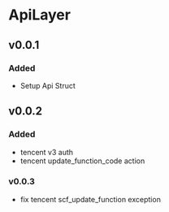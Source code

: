 # ApiLayer

## v0.0.1
### Added

- Setup Api Struct

## v0.0.2
### Added

- tencent v3 auth
- tencent update_function_code action

### v0.0.3

- fix tencent scf_update_function exception
